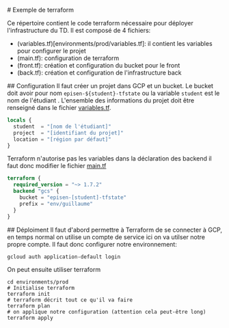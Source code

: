 # Exemple de terraform

Ce répertoire contient le code terraform nécessaire pour déployer l'infrastructure du TD.
Il est composé de 4 fichiers:
 * (variables.tf)[environments/prod/variables.tf]: il contient les variables pour configurer le projet
 * (main.tf): configuration de terraform
 * (front.tf): création et configuration du bucket pour le front
 * (back.tf): création et configuration de l'infrastructure back

## Configuration
Il faut créer un projet dans GCP et un bucket. Le bucket doit avoir pour nom `episen-${student}-tfstate` ou la variable `student` est le nom de l'étudiant . 
L'ensemble des informations du projet doit être renseigné dans le fichier [variables.tf](environements/prod/variables.tf).
```terraform
locals {
  student  = "[nom de l'étudiant]"
  project  = "[identifiant du projet]"
  location = "[région par défaut]"
}
```

Terraform n'autorise pas les variables dans la déclaration des backend il faut donc modifier le fichier [main.tf](environments/prod/main.tf)
```terraform
terraform {
  required_version = "~> 1.7.2"
  backend "gcs" {
    bucket = "episen-[student]-tfstate"
    prefix = "env/guillaume"
  }
}
```

## Déploiment
Il faut d'abord permettre à Terraform de se connecter à GCP, en temps normal on utilise un compte de service ici on va utilser notre propre compte. Il faut donc configurer notre environnement: 
```shell
gcloud auth application-default login
```
On peut ensuite utiliser terraform
```shell
cd environments/prod
# Initialise terraform
terraform init
# terraform décrit tout ce qu'il va faire
terraform plan
# on applique notre configuration (attention cela peut-être long)
terraform apply
```